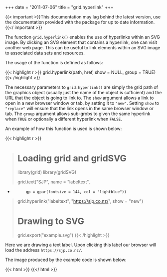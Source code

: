 +++
date = "2011-07-06"
title = "grid.hyperlink"
+++

{{< important >}}This documentation may lag behind the latest version, use the documentation provided with the package for up to date information.{{</ important >}}

The function `grid.hyperlink()` enables the use of hyperlinks within an SVG
image. By clicking an SVG element that contains a hyperlink, one can visit
another web page. This can be useful to link elements within an SVG image to
associated data sets and resources.

The usage of the function is defined as follows:

{{< highlight r >}}
grid.hyperlink(path, href, show = NULL, group = TRUE)
{{< /highlight >}}

The necessary parameters to `grid.hyperlink()` are simply the grid path of the
graphics object (usually just the name of the object is sufficient) and the URL
that the object is going to link to. The `show` argument allows a link to open
in a new browser window or tab, by setting it to `"new"`. Setting `show` to
`"replace"` will ensure that the link opens in the same browser window or tab.
The `group` argument allows sub-grobs to given the same hyperlink when `TRUE`
or optionally a different hyperlink when `FALSE`.

An example of how this function is used is shown below:

{{< highlight r >}}
> # Loading grid and gridSVG
> library(grid)
> library(gridSVG)
> 
> grid.text("SJP", name = "labeltext",
+           gp = gpar(fontsize = 144, col = "lightblue"))
> grid.hyperlink("labeltext", "https://sjp.co.nz/", show = "new")
> 
> # Drawing to SVG
> grid.export("example.svg")
{{< /highlight >}}

Here we are drawing a text label. Upon clicking this label our browser will
load the address `https://sjp.co.nz/`.

The image produced by the example code is shown below:

{{< html >}}
<object data="../grid-hyperlink-example.svg" type="image/svg+xml"></object>
{{</ html >}}